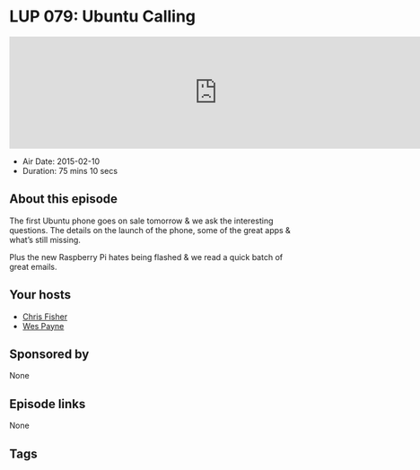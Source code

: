 # LUP 079: Ubuntu Calling

<iframe src="https://player.fireside.fm/v2/RUkczH-V+f0dZKjok?theme=dark" width="740" height="200" frameborder="0" scrolling="no"></iframe>

* Air Date: 2015-02-10
* Duration: 75 mins 10 secs

## About this episode

The first Ubuntu phone goes on sale tomorrow & we ask the interesting questions. The details on the launch of the phone, some of the great apps & what’s still missing.

Plus the new Raspberry Pi hates being flashed & we read a quick batch of great emails.

## Your hosts
* [Chris Fisher](https://linuxunplugged.com/hosts/chrislas)
* [Wes Payne](https://linuxunplugged.com/hosts/wes)

## Sponsored by

None



## Episode links

None



## Tags

